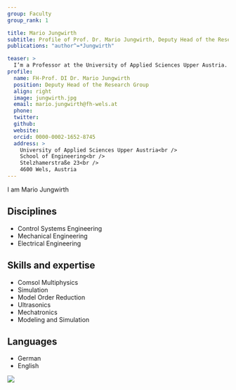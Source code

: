 ```yaml
---
group: Faculty
group_rank: 1

title: Mario Jungwirth
subtitle: Profile of Prof. Dr. Mario Jungwirth, Deputy Head of the Research Group.
publications: "author^=*Jungwirth"

teaser: >
  I’m a Professor at the University of Applied Sciences Upper Austria.
profile:
  name: FH-Prof. DI Dr. Mario Jungwirth
  position: Deputy Head of the Research Group
  align: right
  image: jungwirth.jpg
  email: mario.jungwirth@fh-wels.at
  phone:
  twitter:
  github:
  website:
  orcid: 0000-0002-1652-8745
  address: >
    University of Applied Sciences Upper Austria<br />
    School of Engineering<br />
    Stelzhamerstraße 23<br />
    4600 Wels, Austria
---
```


I am Mario Jungwirth

## Disciplines

- Control Systems Engineering
- Mechanical Engineering
- Electrical Engineering

## Skills and expertise

- Comsol Multiphysics
- Simulation
- Model Order Reduction
- Ultrasonics
- Mechatronics
- Modeling and Simulation

## Languages

- German
- English

![](https://www.youtube-nocookie.com/watch?v=PVX1Uk4EoeE)